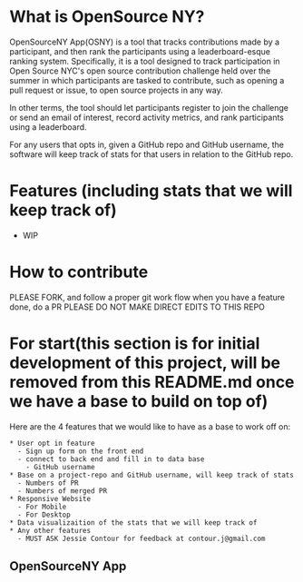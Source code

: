 # What is OpenSource NY?
  OpenSourceNY App(OSNY) is a tool that tracks contributions made by a participant, and then rank the participants using a leaderboard-esque ranking system. Specifically, it is a tool designed to track participation in Open Source NYC's open source contribution challenge held over the summer in which participants are tasked to contribute, such as opening a pull request or issue, to open source projects in any way.

  In other terms, the tool should let participants register to join the challenge or send an email of interest, record activity metrics, and rank participants using a leaderboard.


  For any users that opts in, given a GitHub repo and GitHub username, the software will keep track of stats for that users in relation to the GitHub repo.

# Features (including stats that we will keep track of)
  - WIP

# How to contribute
  PLEASE FORK, and follow a proper git work flow
  when you have a feature done, do a PR
  PLEASE DO NOT MAKE DIRECT EDITS TO THIS REPO


# For start(this section is for initial development of this project, will be removed from this README.md once we have a base to build on top of)
  Here are the 4 features that we would like to have as a base to work off on:

    * User opt in feature
      - Sign up form on the front end
      - connect to back end and fill in to data base
        - GitHub username
    * Base on a project-repo and GitHub username, will keep track of stats
      - Numbers of PR
      - Numbers of merged PR
    * Responsive Website
      - For Mobile
      - For Desktop
    * Data visualizaition of the stats that we will keep track of
    * Any other features
      - MUST ASK Jessie Contour for feedback at contour.j@gmail.com
<h2>OpenSourceNY App</h2>

